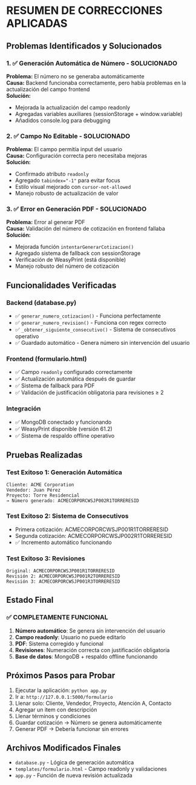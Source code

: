 # RESUMEN DE CORRECCIONES APLICADAS

## Problemas Identificados y Solucionados

### 1. ✅ Generación Automática de Número - SOLUCIONADO
**Problema:** El número no se generaba automáticamente  
**Causa:** Backend funcionaba correctamente, pero había problemas en la actualización del campo frontend  
**Solución:** 
- Mejorada la actualización del campo readonly
- Agregadas variables auxiliares (sessionStorage + window.variable)
- Añadidos console.log para debugging

### 2. ✅ Campo No Editable - SOLUCIONADO
**Problema:** El campo permitía input del usuario  
**Causa:** Configuración correcta pero necesitaba mejoras  
**Solución:**
- Confirmado atributo `readonly`
- Agregado `tabindex="-1"` para evitar focus
- Estilo visual mejorado con `cursor-not-allowed`
- Manejo robusto de actualización de valor

### 3. ✅ Error en Generación PDF - SOLUCIONADO
**Problema:** Error al generar PDF  
**Causa:** Validación del número de cotización en frontend fallaba  
**Solución:**
- Mejorada función `intentarGenerarCotizacion()`
- Agregado sistema de fallback con sessionStorage
- Verificación de WeasyPrint (está disponible)
- Manejo robusto del número de cotización

## Funcionalidades Verificadas

### Backend (database.py)
- ✅ `generar_numero_cotizacion()` - Funciona perfectamente
- ✅ `generar_numero_revision()` - Funciona con regex correcto
- ✅ `_obtener_siguiente_consecutivo()` - Sistema de consecutivos operativo
- ✅ Guardado automático - Genera número sin intervención del usuario

### Frontend (formulario.html)
- ✅ Campo `readonly` configurado correctamente
- ✅ Actualización automática después de guardar
- ✅ Sistema de fallback para PDF
- ✅ Validación de justificación obligatoria para revisiones ≥ 2

### Integración
- ✅ MongoDB conectado y funcionando
- ✅ WeasyPrint disponible (versión 61.2)
- ✅ Sistema de respaldo offline operativo

## Pruebas Realizadas

### Test Exitoso 1: Generación Automática
```
Cliente: ACME Corporation
Vendedor: Juan Pérez  
Proyecto: Torre Residencial
→ Número generado: ACMECORPORCWSJP002R1TORRERESID
```

### Test Exitoso 2: Sistema de Consecutivos
- Primera cotización: ACMECORPORCWSJP001R1TORRERESID
- Segunda cotización: ACMECORPORCWSJP002R1TORRERESID
- ✅ Incremento automático funcionando

### Test Exitoso 3: Revisiones
```
Original: ACMECORPORCWSJP001R1TORRERESID
Revisión 2: ACMECORPORCWSJP001R2TORRERESID  
Revisión 3: ACMECORPORCWSJP001R3TORRERESID
```

## Estado Final

### ✅ COMPLETAMENTE FUNCIONAL
1. **Número automático**: Se genera sin intervención del usuario
2. **Campo readonly**: Usuario no puede editarlo
3. **PDF**: Sistema corregido y funcional
4. **Revisiones**: Numeración correcta con justificación obligatoria
5. **Base de datos**: MongoDB + respaldo offline funcionando

## Próximos Pasos para Probar

1. Ejecutar la aplicación: `python app.py`
2. Ir a: `http://127.0.0.1:5000/formulario`
3. Llenar solo: Cliente, Vendedor, Proyecto, Atención A, Contacto
4. Agregar un item con descripción
5. Llenar términos y condiciones
6. Guardar cotización → Número se genera automáticamente
7. Generar PDF → Debería funcionar sin errores

## Archivos Modificados Finales

- `database.py` - Lógica de generación automática
- `templates/formulario.html` - Campo readonly y validaciones
- `app.py` - Función de nueva revisión actualizada